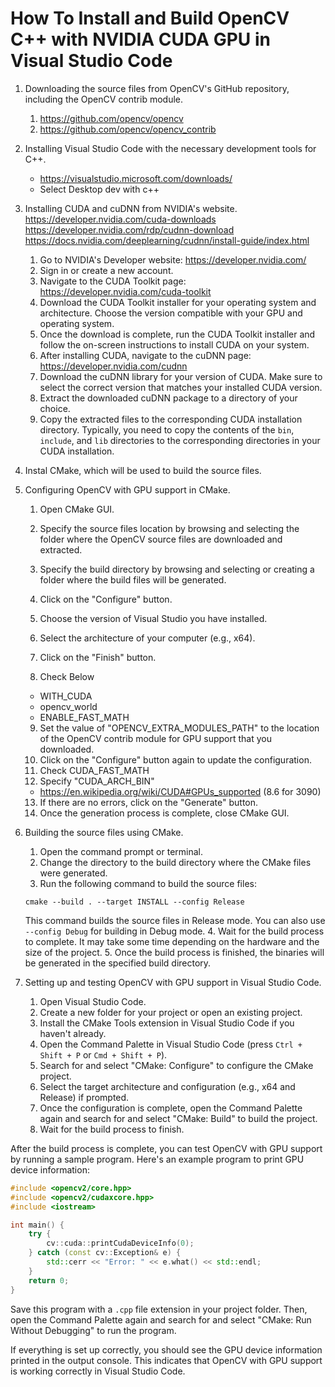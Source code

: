 # How To Install and Build OpenCV C++ with NVIDIA CUDA GPU in Visual Studio Code

1. Downloading the source files from OpenCV's GitHub repository, including the OpenCV contrib module.
   1. <https://github.com/opencv/opencv>
   2. <https://github.com/opencv/opencv_contrib>
2. Installing Visual Studio Code with the necessary development tools for C++.
   - https://visualstudio.microsoft.com/downloads/
   - Select Desktop dev with c++
3. Installing CUDA and cuDNN from NVIDIA's website.
   https://developer.nvidia.com/cuda-downloads
   https://developer.nvidia.com/rdp/cudnn-download
   https://docs.nvidia.com/deeplearning/cudnn/install-guide/index.html
   1. Go to NVIDIA's Developer website: <https://developer.nvidia.com/>
   2. Sign in or create a new account.
   3. Navigate to the CUDA Toolkit page: <https://developer.nvidia.com/cuda-toolkit>
   4. Download the CUDA Toolkit installer for your operating system and architecture. Choose the version compatible with your GPU and operating system.
   5. Once the download is complete, run the CUDA Toolkit installer and follow the on-screen instructions to install CUDA on your system.
   6.  After installing CUDA, navigate to the cuDNN page: <https://developer.nvidia.com/cudnn>
   7.  Download the cuDNN library for your version of CUDA. Make sure to select the correct version that matches your installed CUDA version.
   8.  Extract the downloaded cuDNN package to a directory of your choice.
   9.  Copy the extracted files to the corresponding CUDA installation directory. Typically, you need to copy the contents of the `bin`, `include`, and `lib` directories to the corresponding directories in your CUDA installation.

4.  Instal CMake, which will be used to build the source files.
5.  Configuring OpenCV with GPU support in CMake.
    1. Open CMake GUI.
    2. Specify the source files location by browsing and selecting the folder where the OpenCV source files are downloaded and extracted.
    3. Specify the build directory by browsing and selecting or creating a folder where the build files will be generated.
    4. Click on the "Configure" button.
    5.  Choose the version of Visual Studio you have installed.
    6.  Select the architecture of your computer (e.g., x64).
    7.  Click on the "Finish" button.

    8.  Check Below
      - WITH_CUDA
      - opencv_world
      - ENABLE_FAST_MATH
    9.  Set the value of "OPENCV_EXTRA_MODULES_PATH" to the location of the OpenCV contrib module for GPU support that you downloaded.
    10. Click on the "Configure" button again to update the configuration.
    11. Check CUDA_FAST_MATH
    12. Specify "CUDA_ARCH_BIN"
       - https://en.wikipedia.org/wiki/CUDA#GPUs_supported (8.6 for 3090)
    13. If there are no errors, click on the "Generate" button.
    14. Once the generation process is complete, close CMake GUI.

6.  Building the source files using CMake.
    1. Open the command prompt or terminal.
    2. Change the directory to the build directory where the CMake files were generated.
    3. Run the following command to build the source files:
      ```
      cmake --build . --target INSTALL --config Release
      ```
      This command builds the source files in Release mode. You can also use `--config Debug` for building in Debug mode.
    4. Wait for the build process to complete. It may take some time depending on the hardware and the size of the project.
    5. Once the build process is finished, the binaries will be generated in the specified build directory.

7.  Setting up and testing OpenCV with GPU support in Visual Studio Code.
    1. Open Visual Studio Code.
    2. Create a new folder for your project or open an existing project.
    3.  Install the CMake Tools extension in Visual Studio Code if you haven't already.
    4.  Open the Command Palette in Visual Studio Code (press `Ctrl + Shift + P` or `Cmd + Shift + P`).
    5.  Search for and select "CMake: Configure" to configure the CMake project.
    6.  Select the target architecture and configuration (e.g., x64 and Release) if prompted.
    7.  Once the configuration is complete, open the Command Palette again and search for and select "CMake: Build" to build the project.
    8.  Wait for the build process to finish.

After the build process is complete, you can test OpenCV with GPU support by running a sample program. Here's an example program to print GPU device information:

```cpp
#include <opencv2/core.hpp>
#include <opencv2/cudaxcore.hpp>
#include <iostream>

int main() {
    try {
        cv::cuda::printCudaDeviceInfo(0);
    } catch (const cv::Exception& e) {
        std::cerr << "Error: " << e.what() << std::endl;
    }
    return 0;
}
```

Save this program with a `.cpp` file extension in your project folder. Then, open the Command Palette again and search for and select "CMake: Run Without Debugging" to run the program.

If everything is set up correctly, you should see the GPU device information printed in the output console. This indicates that OpenCV with GPU support is working correctly in Visual Studio Code.
